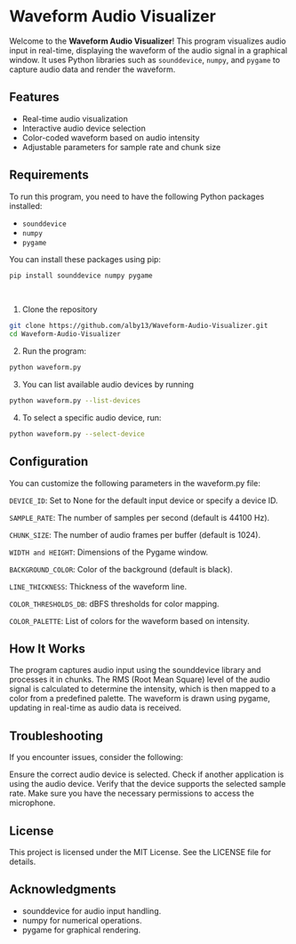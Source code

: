 # Waveform Audio Visualizer

Welcome to the **Waveform Audio Visualizer**! This program visualizes audio input in real-time, displaying the waveform of the audio signal in a graphical window. It uses Python libraries such as `sounddevice`, `numpy`, and `pygame` to capture audio data and render the waveform.

## Features

- Real-time audio visualization
- Interactive audio device selection
- Color-coded waveform based on audio intensity
- Adjustable parameters for sample rate and chunk size

## Requirements

To run this program, you need to have the following Python packages installed:

- `sounddevice`
- `numpy`
- `pygame`

You can install these packages using pip:

```bash
pip install sounddevice numpy pygame
```
<br>

1. Clone the repository

```bash
git clone https://github.com/alby13/Waveform-Audio-Visualizer.git
cd Waveform-Audio-Visualizer
```

2. Run the program:

```bash
python waveform.py
```

3. You can list available audio devices by running

```bash
python waveform.py --list-devices
```

4. To select a specific audio device, run:

```bash
python waveform.py --select-device
```

## Configuration
You can customize the following parameters in the waveform.py file:

<code>DEVICE_ID</code>: Set to None for the default input device or specify a device ID.

<code>SAMPLE_RATE</code>: The number of samples per second (default is 44100 Hz).

<code>CHUNK_SIZE</code>: The number of audio frames per buffer (default is 1024).

<code>WIDTH and HEIGHT</code>: Dimensions of the Pygame window.

<code>BACKGROUND_COLOR</code>: Color of the background (default is black).

<code>LINE_THICKNESS</code>: Thickness of the waveform line.

<code>COLOR_THRESHOLDS_DB</code>: dBFS thresholds for color mapping.

<code>COLOR_PALETTE</code>: List of colors for the waveform based on intensity.

## How It Works
The program captures audio input using the sounddevice library and processes it in chunks. The RMS (Root Mean Square) level of the audio signal is calculated to determine the intensity, which is then mapped to a color from a predefined palette. The waveform is drawn using pygame, updating in real-time as audio data is received.

## Troubleshooting
If you encounter issues, consider the following:

Ensure the correct audio device is selected.
Check if another application is using the audio device.
Verify that the device supports the selected sample rate.
Make sure you have the necessary permissions to access the microphone.

## License
This project is licensed under the MIT License. See the LICENSE file for details.

## Acknowledgments
- sounddevice for audio input handling.
- numpy for numerical operations.
- pygame for graphical rendering.
